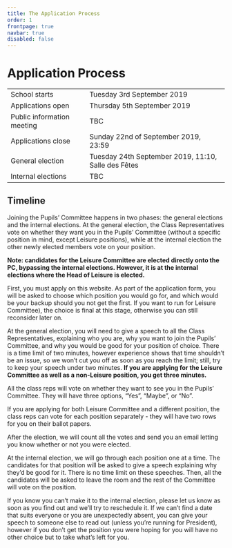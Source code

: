 ```yaml
---
title: The Application Process
order: 1
frontpage: true
navbar: true
disabled: false
---
```

# Application Process

|                            |                                                     |
| -------------------------- | --------------------------------------------------- |
| School starts              | Tuesday 3rd September 2019                          |
| Applications open          | Thursday 5th September 2019                         |
| Public information meeting | TBC                                                 |
| Applications close         | Sunday 22nd of September 2019, 23:59                |
| General election           | Tuesday 24th September 2019, 11:10, Salle des Fêtes |
| Internal elections         | TBC                                                 |

## Timeline

Joining the Pupils’ Committee happens in two phases: the general elections and the internal elections. At the general election, the Class Representatives vote on whether they want you in the Pupils’ Committee (without a specific position in mind, except Leisure positions), while at the internal election the other newly elected members vote on your position.

**Note: candidates for the Leisure Committee are elected directly onto the PC, bypassing the internal elections. However, it is at the internal elections where the Head of Leisure is elected.**

First, you must apply on this website. As part of the application form, you will be asked to choose which position you would go for, and which would be your backup should you not get the first. If you want to run for Leisure Committee), the choice is final at this stage, otherwise you can still reconsider later on.

At the general election, you will need to give a speech to all the Class Representatives, explaining who you are, why you want to join the Pupils’ Committee, and why you would be good for your position of choice. There is a time limit of two minutes, however experience shows that time shouldn’t be an issue, so we won’t cut you off as soon as you reach the limit; still, try to keep your speech under two minutes. **If you are applying for the Leisure Committee as well as a non-Leisure position, you get three minutes.**

All the class reps will vote on whether they want to see you in the Pupils’ Committee. They will have three options, “Yes”, “Maybe”, or “No”.

If you are applying for both Leisure Committee and a different position, the class reps can vote for each position separately - they will have two rows for you on their ballot papers.

After the election, we will count all the votes and send you an email letting you know whether or not you were elected.

At the internal election, we will go through each position one at a time. The candidates for that position will be asked to give a speech explaining why they’d be good for it. There is no time limit on these speeches. Then, all the candidates will be asked to leave the room and the rest of the Committee will vote on the position.

If you know you can’t make it to the internal election, please let us know as soon as you find out and we’ll try to reschedule it. If we can’t find a date that suits everyone or you are unexpectedly absent, you can give your speech to someone else to read out (unless you’re running for President), however if you don’t get the position you were hoping for you will have no other choice but to take what’s left for you.
